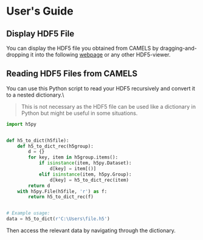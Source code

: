 # User's Guide
## Display HDF5 File
You can  display the HDF5 file you obtained from CAMELS by dragging-and-dropping it into the following [webpage](https://h5web.panosc.eu/h5wasm) or any other HDF5-viewer.
## Reading HDF5 Files from CAMELS
You can use this Python script to read your HDF5 recursively and convert it to a nested dictionary.\
> This is not necessary as the HDF5 file can be used like a dictionary in Python but might be useful in some situations.

```python
import h5py


def h5_to_dict(h5file):
    def h5_to_dict_rec(h5group):
        d = {}
        for key, item in h5group.items():
            if isinstance(item, h5py.Dataset):
                d[key] = item[()]
            elif isinstance(item, h5py.Group):
                d[key] = h5_to_dict_rec(item)
        return d
    with h5py.File(h5file, 'r') as f:
        return h5_to_dict_rec(f)


# Example usage:
data = h5_to_dict(r'C:\Users\file.h5')
```

Then  access the relevant data by navigating through the dictionary.
